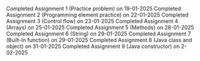 Completed Assignment 1 (Practice problem) on 19-01-2025
Completed Assignment 2 (Programming element practice) on 22-01-2025
Completed Assignment 3 (Control flow) on 23-01-2025
Completed Assignment 4 (Arrays) on 25-01-2025
Completed Assignment 5 (Methods) on 28-01-2025
Completed Assignment 6 (String) on 29-01-2025
Completed Assignment 7 (Built-In function) on 29-01-2025
Completed Assignment 8 (Java class and object) on 31-01-2025
Completed Assignment 9 (Java constructor) on 2-02-2025
